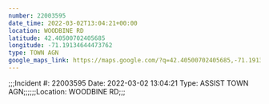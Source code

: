 ```yaml
---
number: 22003595
date_time: 2022-03-02T13:04:21+00:00
location: WOODBINE RD
latitude: 42.40500702405685
longitude: -71.19134644473762
type: TOWN AGN
google_maps_link: https://maps.google.com/?q=42.40500702405685,-71.19134644473762
---
```


;;;Incident #: 22003595  Date: 2022-03-02 13:04:21  Type: ASSIST TOWN AGN;;;;;;Location: WOODBINE RD;;;

